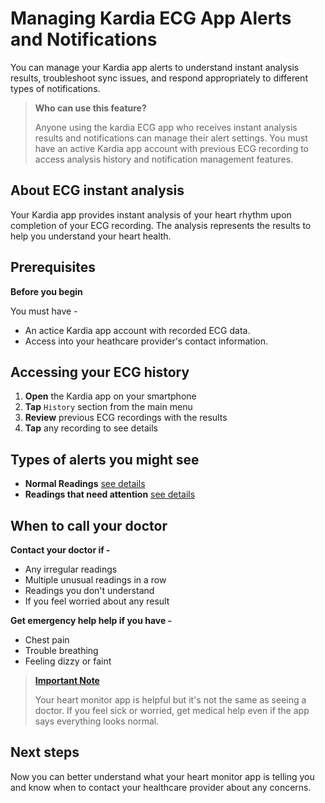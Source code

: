 # Managing Kardia ECG App Alerts and Notifications

You can manage your Kardia app alerts to understand instant analysis results, troubleshoot sync issues, and respond appropriately to different types of notifications.

> **Who can use this feature?**
>
> Anyone using the kardia ECG app who receives instant analysis results and notifications can manage their alert settings. You must have an active Kardia app account with previous ECG recording to access analysis history and notification management features.

## About ECG instant analysis

Your Kardia app provides instant analysis of your heart rhythm upon completion of your ECG recording. The analysis represents the results to help you understand your heart health.

## Prerequisites

**Before you begin**
 
You must have -
  - An actice Kardia app account with recorded ECG data.
  - Access into your heathcare provider's contact information.

 ## Accessing your ECG history

1. **Open** the Kardia app on your smartphone
2. **Tap** `History` section from the main menu
3. **Review** previous ECG recordings with the results
4. **Tap** any  recording to see details

## Types of alerts you might see

- **Normal Readings** [see details](https://kardia.com/assets/old/app-user-manuals/00LB17.15-en.pdf)
- **Readings that need attention** [see details](https://alivecor.com/products)

## When to call your doctor

**Contact your doctor if -**

  - Any irregular readings
  - Multiple unusual readings in a row
  - Readings you don't understand
  - If you feel worried about any result

**Get emergency help help if you have -**

  - Chest pain
  - Trouble breathing
  - Feeling dizzy or faint

> [**Important Note**](#)
>
> Your heart monitor app is helpful but it's not the same as seeing a doctor. If you feel sick or worried, get medical help even if the app says everything looks normal.

## Next steps

Now you can better understand what your heart monitor app is telling you and know when to contact your healthcare provider about any concerns.